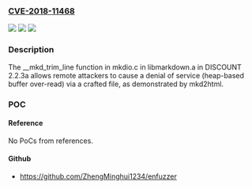 ### [CVE-2018-11468](https://cve.mitre.org/cgi-bin/cvename.cgi?name=CVE-2018-11468)
![](https://img.shields.io/static/v1?label=Product&message=n%2Fa&color=blue)
![](https://img.shields.io/static/v1?label=Version&message=n%2Fa&color=blue)
![](https://img.shields.io/static/v1?label=Vulnerability&message=n%2Fa&color=brighgreen)

### Description

The __mkd_trim_line function in mkdio.c in libmarkdown.a in DISCOUNT 2.2.3a allows remote attackers to cause a denial of service (heap-based buffer over-read) via a crafted file, as demonstrated by mkd2html.

### POC

#### Reference
No PoCs from references.

#### Github
- https://github.com/ZhengMinghui1234/enfuzzer


